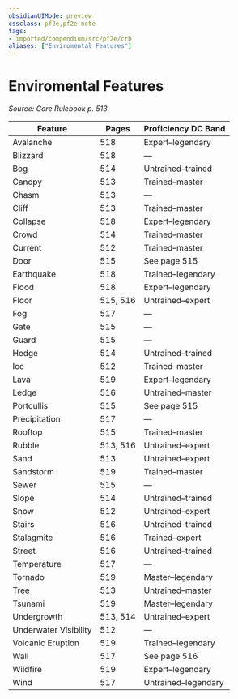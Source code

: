 ```yaml
---
obsidianUIMode: preview
cssclass: pf2e,pf2e-note
tags:
- imported/compendium/src/pf2e/crb
aliases: ["Enviromental Features"]
---
```

# Enviromental Features  
*Source: Core Rulebook p. 513*  

| Feature | Pages | Proficiency DC Band |
|---------|-------|---------------------|
| Avalanche | 518 | Expert–legendary |
| Blizzard | 518 | — |
| Bog | 514 | Untrained–trained |
| Canopy | 513 | Trained–master |
| Chasm | 513 | — |
| Cliff | 513 | Trained–master |
| Collapse | 518 | Expert–legendary |
| Crowd | 514 | Trained–master |
| Current | 512 | Trained–master |
| Door | 515 | See page 515 |
| Earthquake | 518 | Trained–legendary |
| Flood | 518 | Expert–legendary |
| Floor | 515, 516 | Untrained–expert |
| Fog | 517 | — |
| Gate | 515 | — |
| Guard | 515 | — |
| Hedge | 514 | Untrained–trained |
| Ice | 512 | Trained–master |
| Lava | 519 | Expert–legendary |
| Ledge | 516 | Untrained–master |
| Portcullis | 515 | See page 515 |
| Precipitation | 517 | — |
| Rooftop | 515 | Trained–master |
| Rubble | 513, 516 | Untrained–expert |
| Sand | 513 | Untrained–expert |
| Sandstorm | 519 | Trained–master |
| Sewer | 515 | — |
| Slope | 514 | Untrained–trained |
| Snow | 512 | Untrained–expert |
| Stairs | 516 | Untrained–trained |
| Stalagmite | 516 | Trained–expert |
| Street | 516 | Untrained–trained |
| Temperature | 517 | — |
| Tornado | 519 | Master–legendary |
| Tree | 513 | Untrained–master |
| Tsunami | 519 | Master–legendary |
| Undergrowth | 513, 514 | Untrained–expert |
| Underwater Visibility | 512 | — |
| Volcanic Eruption | 519 | Trained–legendary |
| Wall | 517 | See page 516 |
| Wildfire | 519 | Expert–legendary |
| Wind | 517 | Untrained–legendary |